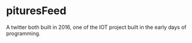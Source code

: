 # pituresFeed
A twitter both built in 2016, one of the IOT project built in the early days of programming.

